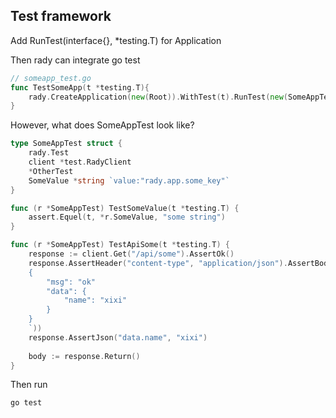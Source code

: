 ## Test framework

Add RunTest(interface{}, *testing.T) for Application

Then rady can integrate go test

```go
// someapp_test.go
func TestSomeApp(t *testing.T){
    rady.CreateApplication(new(Root)).WithTest(t).RunTest(new(SomeAppTest))
}
```

However, what does SomeAppTest look like?

```go
type SomeAppTest struct {
    rady.Test
    client *test.RadyClient
    *OtherTest
    SomeValue *string `value:"rady.app.some_key"`
}

func (r *SomeAppTest) TestSomeValue(t *testing.T) {
    assert.Equel(t, *r.SomeValue, "some string")
}

func (r *SomeAppTest) TestApiSome(t *testing.T) {
    response := client.Get("/api/some").AssertOk()
    response.AssertHeader("content-type", "application/json").AssertBody([]bytes(`
    {
        "msg": "ok"
        "data": {
            "name": "xixi"
        }
    }
    `))
    response.AssertJson("data.name", "xixi")
    
    body := response.Return()
}
```

Then run 

```bash
go test
```


